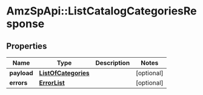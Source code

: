# AmzSpApi::ListCatalogCategoriesResponse

## Properties
Name | Type | Description | Notes
------------ | ------------- | ------------- | -------------
**payload** | [**ListOfCategories**](ListOfCategories.md) |  | [optional] 
**errors** | [**ErrorList**](ErrorList.md) |  | [optional] 

